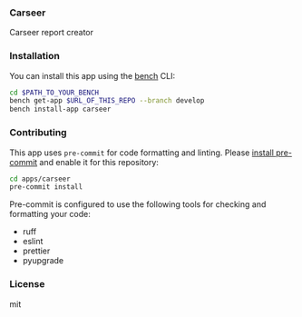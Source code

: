 ### Carseer

Carseer report creator

### Installation

You can install this app using the [bench](https://github.com/frappe/bench) CLI:

```bash
cd $PATH_TO_YOUR_BENCH
bench get-app $URL_OF_THIS_REPO --branch develop
bench install-app carseer
```

### Contributing

This app uses `pre-commit` for code formatting and linting. Please [install pre-commit](https://pre-commit.com/#installation) and enable it for this repository:

```bash
cd apps/carseer
pre-commit install
```

Pre-commit is configured to use the following tools for checking and formatting your code:

- ruff
- eslint
- prettier
- pyupgrade

### License

mit
